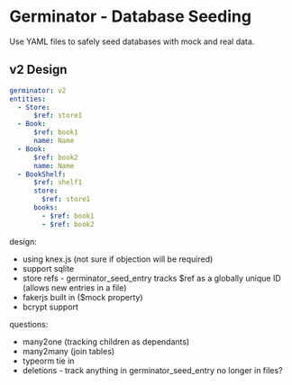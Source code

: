 # Germinator - Database Seeding
Use YAML files to safely seed databases with mock and real data.

## v2 Design
```yaml
germinator: v2
entities:
  - Store:
      $ref: store1
  - Book:
      $ref: book1
      name: Name
  - Book:
      $ref: book2
      name: Name
  - BookShelf:
      $ref: shelf1
      store:
        $ref: store1
      books:
        - $ref: book1
        - $ref: book2
```

design:
- using knex.js (not sure if objection will be required)
- support sqlite
- store refs - germinator_seed_entry tracks $ref as a globally unique ID (allows new entries in a file)
- fakerjs built in ($mock property)
- bcrypt support

questions:
- many2one (tracking children as dependants)
- many2many (join tables)
- typeorm tie in
- deletions - track anything in germinator_seed_entry no longer in files?
